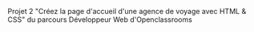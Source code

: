 Projet 2 "Créez la page d'accueil d'une agence de voyage avec HTML & CSS" du parcours Développeur Web d'Openclassrooms
